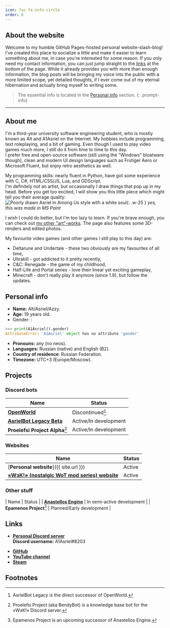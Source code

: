 ```yaml
---
icon: fas fa-info-circle
order: 6
---
```


## About the website

Welcome to my humble GitHub Pages-hosted personal website-slash-blog!  
I've created this place to socialize a little and make it easier to learn something about me, in case you're interested for some reason. If you only need my contact information, you can just jump straight to the [links](#links) at the bottom of the page. While it already provides you with more than enough information, the blog posts will be bringing my voice into the public with a more limited scope, yet detailed thoughts, if I ever come out of my eternal hibernation and actually bring myself to writing some.

> The essential info is located in the [Personal info](#personal-info) section.
{: .prompt-info}

---

## About me

I'm a third-year university software engineering student, who is mostly known as Alt and A1Asriel on the Internet. My hobbies include programming, text roleplaying, and a bit of gaming. Even though I used to play video games much more, I still do it from time to time to this day.  
I prefer free and open-source software (still using the "Windows" bloatware though), clean and modern UI design languages such as Frutiger Aero or Microsoft Fluent, but enjoy retro aesthetics as well.

My programming skills: nearly fluent in Python, have got some experience with C, C#, HTML/CSS/JS, Lua, and GDScript.  
I'm definitely not an artist, but occasionally I draw things that pop up in my head. Before you get too excited, I will show you this little piece which might tell you their average quality:  
![Poorly drawn Asriel in Among Us style with a white soul](https://cdn.discordapp.com/attachments/713481949896900622/1013586971249082418/asrielus.png){: .w-25 }
*yes, this was made in MS Paint*

I wish I could do better, but I'm too lazy to learn. If you're brave enough, you can check out [my other "art"-works](../art-stuff). The page also features some 3D-renders and edited photos.

My favourite video games (and other games I still play to this day) are:

- Deltarune and Undertale - these two obviously are my favourites of all time,
- Ultrakill - got addicted to it pretty recently,
- C&C: Renegade - the game of my childhood,
- Half-Life and Portal series - love their linear yet exciting gameplay,
- Minecraft - don't really play it anymore (since 1.9), but follow the updates.

## Personal info

- **Name:** Alt/Asriel/Azzy.
- **Age:** 19 years old.
- Gender:
: 
```py
>>> print(A1Asriel().gender)
AttributeError: 'A1Asriel' object has no attribute 'gender'
```

- **Pronouns:** any (no neos).
- **Languages:** Russian (native) and English (B2).
- **Country of residence**: Russian Federation.
- **Timezone:** UTC+3 (Europe/Moscow).  
  <span id="time-in-utc3"></span>

<script>
  text = '<span><b>Current time here:</b></span> <span id="time"></span>';
  document.getElementById('time-in-utc3').innerHTML = text;
  document.getElementById('time').innerHTML = new Date().toLocaleTimeString([], { timeZone: 'Europe/Moscow' });
  setInterval(() => { document.getElementById('time').innerHTML = new Date().toLocaleTimeString([], { timeZone: 'Europe/Moscow' }); }, 1000);
</script>

## Projects

### Discord bots

| Name                                   | Status                        |
|----------------------------------------|-------------------------------|
| [**OpenWorld**][ow-source]             | Discontinued[^rebrand-to-abl] |
| [**AsrielBot Legacy Beta**][abl-site]  | Active/In development         |
| **Proelefsi Project Alpha**[^proelefsi]| Active/In development         |

### Websites

| Name                                   | Status                    |
|----------------------------------------|---------------------------|
| [**Personal website**]({{ site.url }}) | Active                    |
| [**«WэК!» (nostalgic WoT mod series) website**][wek-site] | Active |

### Other stuff

| Name                               | Status                     |
| [**Anastellos Engine**][ae-source] | In semi-active development |
| **Epamenos Project**[^epamenos]    | Planned/Early development  |

[ow-source]: https://github.com/A1Asriel/OpenWorld
[abl-site]: https://a1asriel.github.io/AsrielBot-site
[ae-source]: https://github.com/A1Asriel/anastellos
[wek-site]: https://wotclassic.github.io

## Links

- [**Personal Discord server**][discord-invite]  
  **Discord username:** A1Asriel#8203
<!-- - [**Twitter**][twitter-link] -->
<!-- - [**Guilded**][guilded-link] -->
- [**GitHub**][github-profile]
- [**YouTube channel**][youtube-link]
- [**Steam**][steam-link]

[discord-invite]: <https://discord.gg/{{ site.discord.invite }}>
<!-- [twitter-link]: https://twitter.com/{{ site.twitter.username }} -->
<!-- [guilded-link]: https://guilded.gg/{{ site.guilded.username }} -->
[github-profile]: <https://github.com/{{ site.github.username }}>
[youtube-link]: <{{ site.youtube.url }}>
[steam-link]: <https://steamcommunity.com/id/{{ site.steam.username }}>

## Footnotes

[^rebrand-to-abl]: AsrielBot Legacy is the direct successor of OpenWorld.
<!-- [^closed-source]: The project is using proprietary closed-source code. -->
[^proelefsi]: Proelefsi Project (aka BendyBot) is a knowledge base bot for the «WэК!» Discord server.
[^epamenos]: Epamenos Project is an upcoming successor of Anastellos Engine.
